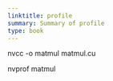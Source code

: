 ```yaml
---
linktitle: profile
summary: Summary of profile
type: book
---
```


nvcc -o matmul matmul.cu

nvprof matmul